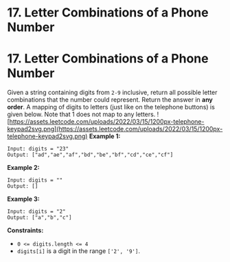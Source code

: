 # 17. Letter Combinations of a Phone Number

# 17. Letter Combinations of a Phone Number
Given a string containing digits from `2-9` inclusive, return all possible letter combinations that the number could represent. Return the answer in **any order**.
A mapping of digits to letters (just like on the telephone buttons) is given below. Note that 1 does not map to any letters.
![https://assets.leetcode.com/uploads/2022/03/15/1200px-telephone-keypad2svg.png](https://assets.leetcode.com/uploads/2022/03/15/1200px-telephone-keypad2svg.png)
**Example 1:**
```
Input: digits = "23"
Output: ["ad","ae","af","bd","be","bf","cd","ce","cf"]
```
**Example 2:**
```
Input: digits = ""
Output: []
```
**Example 3:**
```
Input: digits = "2"
Output: ["a","b","c"]
```
**Constraints:**
- `0 <= digits.length <= 4`
- `digits[i]` is a digit in the range `['2', '9']`.